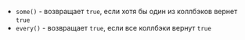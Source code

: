 - `some()` - возвращает `true`, если хотя бы один из коллбэков вернет `true`
- `every()` - возвращает `true`, если все коллбэки вернут `true`
